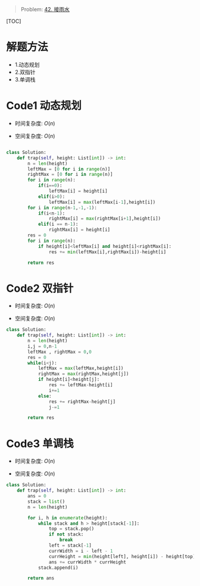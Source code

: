 > Problem: [42. 接雨水](https://leetcode.cn/problems/trapping-rain-water/description/)

[TOC]

# 解题方法

- 1.动态规划
- 2.双指针
- 3.单调栈

# Code1 动态规划

- 时间复杂度: $O(n)$

- 空间复杂度: $O(n)$

```Python []

class Solution:
    def trap(self, height: List[int]) -> int:
        n = len(height)
        leftMax = [0 for i in range(n)]
        rightMax = [0 for i in range(n)]
        for i in range(n):
            if(i==0):
                leftMax[i] = height[i]
            elif(i>0):
                leftMax[i] = max(leftMax[i-1],height[i])
        for i in range(n-1,-1,-1):
            if(i<n-1):
                rightMax[i] = max(rightMax[i+1],height[i])
            elif(i == n-1):
                rightMax[i] = height[i]
        res = 0
        for i in range(n):
            if height[i]<leftMax[i] and height[i]<rightMax[i]:
                res += min(leftMax[i],rightMax[i])-height[i]

        return res

```

# Code2 双指针

- 时间复杂度: $O(n)$

- 空间复杂度: $O(n)$

```Python []
class Solution:
    def trap(self, height: List[int]) -> int:
        n = len(height)
        i,j = 0,n-1
        leftMax , rightMax = 0,0
        res = 0
        while(i<j):
            leftMax = max(leftMax,height[i])
            rightMax = max(rightMax,height[j])
            if height[i]<height[j]:
                res += leftMax-height[i]
                i+=1
            else:
                res += rightMax-height[j]
                j-=1

        return res
```

# Code3 单调栈

- 时间复杂度: $O(n)$

- 空间复杂度: $O(n)$

```Python []
class Solution:
    def trap(self, height: List[int]) -> int:
        ans = 0
        stack = list()
        n = len(height)

        for i, h in enumerate(height):
            while stack and h > height[stack[-1]]:
                top = stack.pop()
                if not stack:
                    break
                left = stack[-1]
                currWidth = i - left - 1
                currHeight = min(height[left], height[i]) - height[top]
                ans += currWidth * currHeight
            stack.append(i)

        return ans

```
